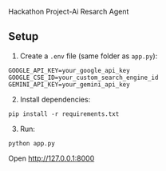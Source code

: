 Hackathon Project-Ai Resarch Agent


## Setup

1. Create a `.env` file (same folder as `app.py`):

```
GOOGLE_API_KEY=your_google_api_key
GOOGLE_CSE_ID=your_custom_search_engine_id
GEMINI_API_KEY=your_gemini_api_key
```

2. Install dependencies:

```
pip install -r requirements.txt
```

3. Run:

```
python app.py
```

Open http://127.0.0.1:8000
